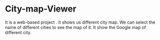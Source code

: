 # City-map-Viewer
It is a web-based  project . It shows us different city map. We can select the name of different cities to see the map of it. It show the Google map of different city.
